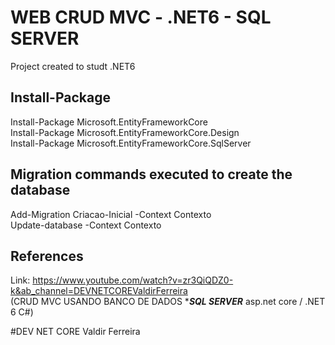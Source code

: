 # WEB CRUD MVC - .NET6 - SQL SERVER

Project created to studt .NET6<br>

## Install-Package

Install-Package Microsoft.EntityFrameworkCore<br>
Install-Package Microsoft.EntityFrameworkCore.Design<br>
Install-Package Microsoft.EntityFrameworkCore.SqlServer<br>

## Migration commands executed to create the database 
  
Add-Migration Criacao-Inicial -Context Contexto<br>
Update-database -Context Contexto<br>

## References

Link: https://www.youtube.com/watch?v=zr3QiQDZ0-k&ab_channel=DEVNETCOREValdirFerreira<br> 
(CRUD MVC USANDO BANCO DE DADOS ****SQL SERVER*** asp.net core / .NET 6 C#)

#DEV NET CORE Valdir Ferreira